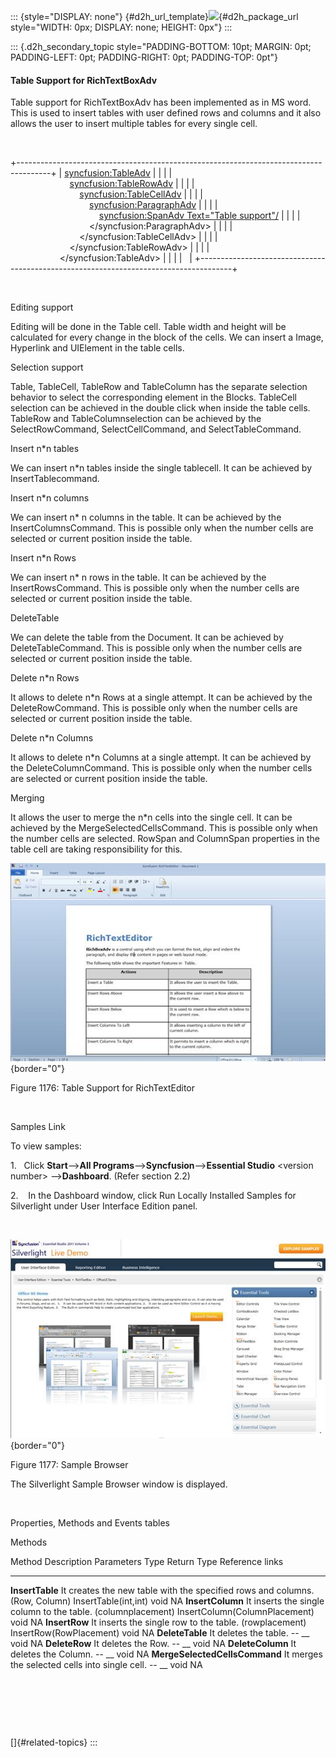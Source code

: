 ::: {style="DISPLAY: none"}
[](ms-xhelp:///?Id=d2h_url_template){#d2h_url_template}![](!package_url!){#d2h_package_url style="WIDTH: 0px; DISPLAY: none; HEIGHT: 0px"}
:::

::: {.d2h_secondary_topic style="PADDING-BOTTOM: 10pt; MARGIN: 0pt; PADDING-LEFT: 0pt; PADDING-RIGHT: 0pt; PADDING-TOP: 0pt"}
#### Table Support for RichTextBoxAdv

Table support for RichTextBoxAdv has been implemented as in MS word. This is used to insert tables with user defined rows and columns and it also allows the user to insert multiple tables for every single cell.

 

+--------------------------------------------------------------------------------------+
|     <syncfusion:TableAdv>                                                            |
|                                                                                      |
|                               <syncfusion:TableRowAdv>                               |
|                                                                                      |
|                                   <syncfusion:TableCellAdv>                          |
|                                                                                      |
|                                       <syncfusion:ParagraphAdv>                      |
|                                                                                      |
|                                           <syncfusion:SpanAdv Text="Table support"/> |
|                                                                                      |
|                                       </syncfusion:ParagraphAdv>                     |
|                                                                                      |
|                                   </syncfusion:TableCellAdv>                         |
|                                                                                      |
|                               </syncfusion:TableRowAdv>                              |
|                                                                                      |
|                           </syncfusion:TableAdv>                                     |
|                                                                                      |
|                                                                                      |
+--------------------------------------------------------------------------------------+

 

Editing support

Editing will be done in the Table cell. Table width and height will be calculated for every change in the block of the cells. We can insert a Image, Hyperlink and UIElement in the table cells.

Selection support

Table, TableCell, TableRow and TableColumn has the separate selection behavior to select the corresponding element in the Blocks. TableCell selection can be achieved in the double click when inside the table cells. TableRow and TableColumnselection can be achieved by the SelectRowCommand, SelectCellCommand, and SelectTableCommand.

Insert n\*n tables

We can insert n\*n tables inside the single tablecell. It can be achieved by InsertTablecommand.

Insert n\*n columns

We can insert n\* n columns in the table. It can be achieved by the InsertColumnsCommand. This is possible only when the number cells are selected or current position inside the table.

Insert n\*n Rows

We can insert n\* n rows in the table. It can be achieved by the InsertRowsCommand. This is possible only when the number cells are selected or current position inside the table.

DeleteTable

We can delete the table from the Document. It can be achieved by DeleteTableCommand. This is possible only when the number cells are selected or current position inside the table.

Delete n\*n Rows

It allows to delete n\*n Rows at a single attempt. It can be achieved by the DeleteRowCommand. This is possible only when the number cells are selected or current position inside the table.

Delete n\*n Columns

It allows to delete n\*n Columns at a single attempt. It can be achieved by the DeleteColumnCommand. This is possible only when the number cells are selected or current position inside the table.

Merging

It allows the user to merge the n\*n cells into the single cell. It can be achieved by the MergeSelectedCellsCommand. This is possible only when the number cells are selected. RowSpan and ColumnSpan properties in the table cell are taking responsibility for this.

![](../ImagesExt/image261_1067.jpg){border="0"}

Figure 1176: Table Support for RichTextEditor

 

Samples Link

To view samples:

1.   Click **Start**\--\>**All Programs**\--\>**Syncfusion**\--\>**Essential Studio** \<version number\> \--\>**Dashboard**. (Refer section 2.2)

2.    In the Dashboard window, click Run Locally Installed Samples for Silverlight under User Interface Edition panel.

 

![](../ImagesExt/image261_1068.jpg){border="0"}

Figure 1177: Sample Browser

The Silverlight Sample Browser window is displayed.

 

Properties, Methods and Events tables

Methods

  Method                          Description                                                     Parameters          Type                            Return Type   Reference links
  ------------------------------- --------------------------------------------------------------- ------------------- ------------------------------- ------------- -----------------
  **InsertTable**                 It creates the new table with the specified rows and columns.   (Row, Column)       InsertTable(int,int)            void          NA
  **InsertColumn**                It inserts the single column to the table.                      (columnplacement)   InsertColumn(ColumnPlacement)   void          NA
  **InsertRow**                   It inserts the single row to the table.                         (rowplacement)      InsertRow(RowPlacement)         void          NA
  **DeleteTable**                 It deletes the table.                                           \--                 \_\_                            void          NA
  **DeleteRow**                   It deletes the Row.                                             \--                 \_\_                            void          NA
  **DeleteColumn**                It deletes the Column.                                          \--                 \_\_                            void          NA
  **MergeSelectedCellsCommand**   It merges the selected cells into single cell.                  \--                 \_\_                            void          NA

 

 

                                                                                         

[]{#related-topics}
:::
